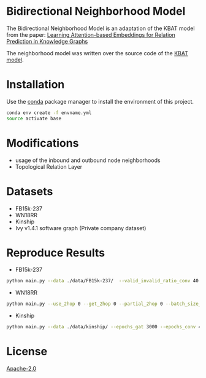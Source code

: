 # Bidirectional Neighborhood Model

The Bidirectional Neighborhood Model is an adaptation of the KBAT model from the paper: [Learning Attention-based Embeddings for Relation Prediction in Knowledge Graphs](https://arxiv.org/abs/1906.01195)

The neighborhood model was written over the source code of the [KBAT model](https://github.com/deepakn97/relationPrediction).

# Installation
Use the [conda](https://repo.anaconda.com/miniconda/Miniconda3-latest-Linux-x86_64.sh) package manager to install the environment of this project.

```bash
conda env create -f envname.yml
source activate base
``` 

# Modifications
- usage of the inbound and outbound node neighborhoods 
- Topological Relation Layer

# Datasets
- FB15k-237
- WN18RR
- Kinship
- Ivy v1.4.1 software graph (Private company dataset)

# Reproduce Results
- FB15k-237 
```bash
python main.py --data ./data/FB15k-237/  --valid_invalid_ratio_conv 40  --out_channels 50 --drop_conv 0.3  --batch_size_conv 128  --epochs_gat 3000 --epochs_conv 150 --weight_decay_gat 0.00001 --use_2hop 0 --get_2hop 0 --partial_2hop 0 --batch_size_gat 272115 --margin 1 --out_channels 50 --drop_conv 0.3 --output_folder ./checkpoints/fb/out/
``` 

- WN18RR
```bash
python main.py --use_2hop 0 --get_2hop 0 --partial_2hop 0 --batch_size_conv 128 --out_channels 500 --valid_invalid_ratio_conv 40 --valid_invalid_ratio_gat 2 --epochs_gat 3000 --batch_size_gat 86835 --weight_decay_gat 5e-6 --alpha 0.2 --margin 5 --drop_GAT 0.3 --data ./data/WN18RR/ --output_folder ./checkpoints/wn/out/
``` 

- Kinship
```bash
python main.py --data ./data/kinship/ --epochs_gat 3000 --epochs_conv 400 --weight_decay_gat 0.00001 --use_2hop 1 --get_2hop 1 --partial_2hop 0 --batch_size_gat 8544 --margin 1 --out_channels 50 neg_s_conv 10 --drop_conv 0.3 --output_folder ./checkpoints/fb/out/
``` 

# License
[Apache-2.0](https://choosealicense.com/licenses/apache-2.0/) 
